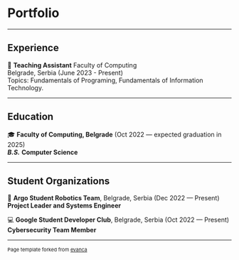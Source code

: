 # Portfolio

---

## Experience

📔 **Teaching Assistant** Faculty of Computing\
Belgrade, Serbia (June 2023 - Present)\
Topics: Fundamentals of Programing, Fundamentals of Information Technology.

---

## Education

🎓 **Faculty of Computing, Belgrade** (Oct 2022 — expected graduation in 2025)\
***B.S.*** **Computer Science**

---

## Student Organizations

🤖 **Argo Student Robotics Team**, Belgrade, Serbia (Dec 2022 — Present)\
**Project Leader and Systems Engineer**

💻 **Google Student Developer Club**, Belgrade, Serbia (Oct 2022 — Present)\
**Cybersecurity Team Member**

---
<p style="font-size:11px">Page template forked from <a href="https://github.com/evanca/quick-portfolio">evanca</a></p>
<!-- Remove above link if you don't want to attibute -->
